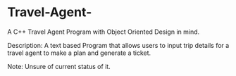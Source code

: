 # Travel-Agent-
A C++ Travel Agent Program with Object Oriented Design in mind. 

Description:
A text based Program that allows users to input trip details for a travel agent to make a plan and generate a ticket. 

Note:
Unsure of current status of it. 
